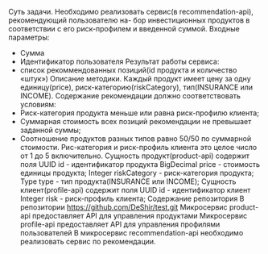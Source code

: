 Суть задачи.
Необходимо реализовать сервис(в recommendation-api), рекомендующий пользователю на-
бор инвестиционных продуктов в соответствии с его риск-профилем и введенной суммой.
Входные параметры:
- Сумма
- Идентификатор пользователя
Результат работы сервиса:
- список рекоммендованных позиций(id продукта и количество «штук»)
Описание методики.
Каждый продукт имеет цену за одну единицу(price), риск-категорию(riskCategory),
тип(INSURANCE или INCOME).
Содержание рекомендации должно соответствовать условиям:
- Риск-категория продукта меньше или равна риск-профилю клиента;
- Суммарная стоимость всех позиций рекомендации не превышает заданной суммы;
- Соотношение продуктов разных типов равно 50/50 по суммарной стоимости.
Рис-категория и риск-профиль клиента это целое число от 1 до 5 включительно.
Сущность продукт(product-api) содержит поля
UUID id - идентификатор продукта
BigDecimal price - стоимость единицы продукта;
Integer riskCategory - риск-категория продукта;
Type type - тип продукта(INSURANCE или INCOME);
Сущность клиент(profile-api) содержит поля
UUID id - идентификатор клиент
Integer risk - риск-профиль клиента;
Содержание репозитория
В репозитории https://github.com/DeShir/test.git
Микросервис product-api предоставляет API для управления продуктами
Микросервис profile-api предоставляет API для управления профилями пользователей
В микросервис recommendation-api необходимо реализовать сервис по рекомендации.
